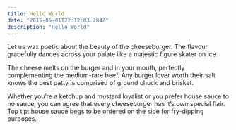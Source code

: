 ```yaml
---
title: Hello World
date: "2015-05-01T22:12:03.284Z"
description: "Hello World"
---
```


<div class="space-y-4">

Let us wax poetic about the beauty of the cheeseburger. The flavour gracefully dances across your palate like a majestic figure skater on ice.

The cheese melts on the burger and in your mouth, perfectly complementing the medium-rare beef. Any burger lover worth their salt knows the best patty is comprised of ground chuck and brisket.

Whether you’re a ketchup and mustard loyalist or you prefer house sauce to no sauce, you can agree that every cheeseburger has it’s own special flair. Top tip: house sauce begs to be ordered on the side for fry-dipping purposes.

</div>